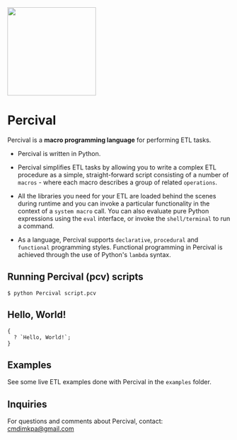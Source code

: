 <img src='https://avariz-cdn.s3.us-east-2.amazonaws.com/percival-logo.png' width='200' />

# Percival
Percival is a **macro programming language** for performing ETL tasks.

- Percival is written in Python. 

- Percival simplifies ETL tasks by allowing you to write a complex ETL procedure as a simple, straight-forward script consisting of a number of `macros` - where each macro describes a group of related `operations`. 

- All the libraries you need for your ETL are loaded behind the scenes during runtime and you can invoke a particular functionality in the context of a `system macro` call. You can also evaluate pure Python expressions using the `eval` interface, or invoke the `shell/terminal` to run a command.

- As a language, Percival supports `declarative`, `procedural` and `functional` programming styles. Functional programming in Percival is achieved through the use of Python's `lambda` syntax. 

## Running Percival (pcv) scripts

```shell
$ python Percival script.pcv
```
## Hello, World!

```pcv
{
  ? `Hello, World!`;
}
```

## Examples

See some live ETL examples done with Percival in the `examples` folder.

## Inquiries

For questions and comments about Percival, contact: cmdimkpa@gmail.com

